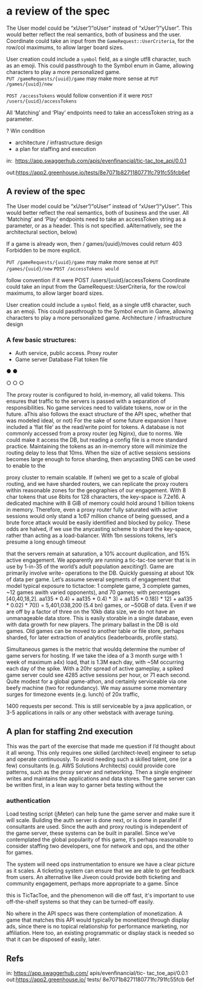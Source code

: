 # a review of the spec

The User model could be “xUser”/“oUser” instead of  “xUser”/“yUser”.  This would better reflect the real semantics, both of business and the user.
Coordinate could take an input from the `GameRequest::UserCriteria`, for the row/col maximums, to allow larger board sizes.

User creation could include a `symbol` field, as a single utf8 character, such as an emoji. This could passthrough to the Symbol enum in Game, allowing characters to play a more personalized game.	
`PUT /gameRequests/{uuid}/game` may make more sense at
`PUT /games/{uuid}/new`

`POST /accessTokens` would follow convention if it were
`POST /users/{uuid}/accessTokens`

All ‘Matching’ and ‘Play’ endpoints need to take an accessToken string as a parameter.


? Win condition


- architecture / infrastructure design
- a plan for staffing and execution


in:  https://app.swaggerhub.com/apis/evenfinancial/tic-tac_toe_api/0.0.1

out:https://app2.greenhouse.io/tests/8e7071b8271180771fc791fc55fcb6ef


## A review of the spec
The User model could be “xUser”/“oUser” instead of “xUser”/“yUser”. This would better reflect the real semantics, both of business and the user.
All ‘Matchingʼ and ‘Playʼ endpoints need to take an accessToken string as a parameter, or as a header. This is not specified. aAlternatively, see the architectural section, below)

If a game is already won, then / games/{uuid}/moves could return 403 Forbidden to be more explicit.

`PUT /gameRequests/{uuid}/game` may make more sense at
`PUT /games/{uuid}/new`
`POST /accessTokens would`

follow convention if it were
POST /users/{uuid}/accessTokens
Coordinate could take an input from the GameRequest::UserCriteria, for the row/col maximums, to allow larger board sizes.

User creation could include a `symbol` field, as a single utf8 character, such as an emoji. This could passthrough to the Symbol enum in Game, allowing characters to play a more personalized game.
Architecture / infrastructure design

### A few basic structures:
* Auth service, public access. Proxy router
* Game server Database Flat token file

● ●

○ ○ ○

The proxy router is configured to hold, in-memory, all valid tokens. This ensures that traffic to the servers is passed with a separation of responsibilities. No game services need to validate tokens, now or in the future. aThis also follows the exact structure of the API spec, whether that was modeled ideal, or not)
For the sake of some future expansion I have included a ‘flat fileʼ as the read/write point for tokens. A database is not commonly accessed from a proxy router (eg Nginx), due to norms. We could make it access the DB, but reading a config file is a more standard practice. Maintaining the tokens as an in-memory store will minimize the routing delay to less that 10ms. When the size of active sessions sessions becomes large enough to force sharding, then anycasting DNS can be used to enable to the

proxy cluster to remain scalable. If (when) we get to a scale of global routing, and we have sharded routers, we can replicate the proxy routers within reasonable zones for the geographies of our engagement.
With 8 char tokens that use 8bits for 128 characters, the key-space is 7.2e16. A dedicated machine with 8 GiB of memory could hold around 1 billion tokens in memory. Therefore, even a proxy router fully saturated with active sessions would only stand a 1c67 million chance of being guessed, and a brute force attack would be easily identified and blocked by policy. These odds are halved, if we use the anycasting scheme to shard the key-space, rather than acting as a load-balancer.
With 1bn sessions tokens, letʼs presume a long enough timeout

that the servers remain at saturation, a 10% account duplication, and 15% active engagement. We apparently are running a tic-tac-toe server that is in use by 1-in-35 of the worldʼs adult population aexciting!). Game are primarily involve write- operations to the DB. Quickly guessing at about 10k of data per game.
Letʼs assume several segments of engagement that model typical exposure to tictactoe: 1 complete game, 3 complete games, ~12 games awith varied opponents), and 70 games; with percentages [40,40,18,2]. aa135 * 0.4) + aa135 * 0.4) * 3) + aa135 * 0.18)) * 12) + aa135 * 0.02) * 70)) = 5,401,038,200 (5.4 bn) games, or ~50GB of data. Even if we are off by a factor of three on the 10kb data size, we do not have an unmanageable data store. This is easily storable in a single database, even with data growth for new players. The primary ballast in the DB is old games. Old games can be moved to another table or file store, perhaps sharded, for later extraction of analytics (leaderboards, profile stats).

Simultaneous games is the metric that wouldq determine the number of game servers for hosting. If we take the idea of a 3 month surge with 1 week of maximum a4x) load, that is 1.3M each day, with ~5M occurring each day of the spike. With a 20hr spread of active gameplay, a spiked game server could see 4285 active sessions per hour, or 71 each second. Quite modest for a global game-athon, and certainly serviceable via one beefy machine (two for redundancy). We may assume some momentary surges for timezone events (e.g. lunch) of 20x traffic,

1400 requests per second. This is still serviceable by a java application, or 3-5 applications in rails or any other webstack with average tuning.

## A plan for staffing 2nd execution
This was the part of the exercise that made me question if Iʼd thought about it all wrong. This only requires one skilled (architect-level) engineer to setup and operate continuously. To avoid needing such a skilled talent, one (or a few) consultants (e.g. AWS Solutions Architects) could provide core patterns, such as the proxy server and networking. Then a single engineer writes and maintains the applications and data stores.
The game server can be written first, in a lean way to garner beta testing without the

### authentication
Load testing script (jMeter) can help tune the game server and make sure it will scale. Building the auth server is done next, or is done in parallel if consultants are used. Since the auth and proxy routing is independent of the game server, these systems can be built in parallel. Since weʼve contemplated the global popularity of this game, itʼs perhaps reasonable to consider staffing two developers, one for network and ops, and the other for games.

The system will need ops instrumentation to ensure we have a clear picture as it scales. A ticketing system can ensure that we are able to get feedback from users. An alternative like Jiveon could provide both ticketing and community engagement, perhaps more appropriate to a game. Since

this is TicTacToe, and the phenomenon will die off fast, it's important to use off-the-shelf systems so that they can be turned-off easily.

No where in the API specs was there contemplation of monetization. A game that matches this API would typically be monetized through display ads, since there is no topical relationship for performance marketing, nor affiliation. Here too, an existing programmatic or display stack is needed so that it can be disposed of easily, later.

## Refs
in: https://app.swaggerhub.com/ apis/evenfinancial/tic- tac_toe_api/0.0.1 out:https://app2.greenhouse.io/ tests/ 8e7071b8271180771fc791fc55fcb 6ef
            